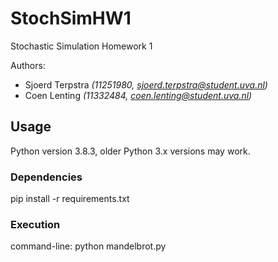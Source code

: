 # StochSimHW1
Stochastic Simulation Homework 1

Authors:
- Sjoerd Terpstra *(11251980, sjoerd.terpstra@student.uva.nl)*
- Coen Lenting *(11332484, coen.lenting@student.uva.nl)*

## Usage
Python version 3.8.3, older Python 3.x versions may work.

### Dependencies
pip install -r requirements.txt

### Execution
command-line: python mandelbrot.py
